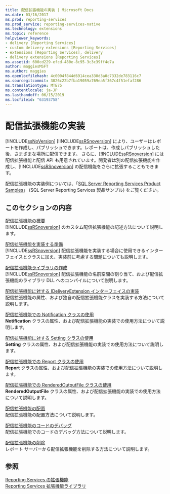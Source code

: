```yaml
---
title: 配信拡張機能の実装 | Microsoft Docs
ms.date: 03/16/2017
ms.prod: reporting-services
ms.prod_service: reporting-services-native
ms.technology: extensions
ms.topic: reference
helpviewer_keywords:
- delivery [Reporting Services]
- custom delivery extensions [Reporting Services]
- extensions [Reporting Services], delivery
- delivery extensions [Reporting Services]
ms.assetid: 600cd229-efcd-480e-8c95-3c3c39ff4e7a
author: maggiesMSFT
ms.author: maggies
ms.openlocfilehash: 4c0004f844d6914cea330d3a0c7332de783116c7
ms.sourcegitcommit: 3026c22b7fba19059a769ea5f367c4f51efaf286
ms.translationtype: MTE75
ms.contentlocale: ja-JP
ms.lasthandoff: 06/15/2019
ms.locfileid: "63193758"
---
```

# <a name="implementing-a-delivery-extension"></a>配信拡張機能の実装
  [!INCLUDE[ssNoVersion](../../../includes/ssnoversion-md.md)] [!INCLUDE[ssRSnoversion](../../../includes/ssrsnoversion-md.md)] により、ユーザーはレポートを作成し、パブリッシュできます。レポートは、作成しパブリッシュした後、さまざまな場所に配信できます。 さらに、[!INCLUDE[ssRSnoversion](../../../includes/ssrsnoversion-md.md)] には配信拡張機能と配信 API も用意されています。開発者は別の配信拡張機能を作成し、[!INCLUDE[ssRSnoversion](../../../includes/ssrsnoversion-md.md)] の配信機能をさらに拡張することもできます。  
  
 配信拡張機能の実装例については、「[SQL Server Reporting Services Product Samples](https://go.microsoft.com/fwlink/?LinkId=177889)」 (SQL Server Reporting Services 製品サンプル) をご覧ください。  
  
## <a name="in-this-section"></a>このセクションの内容  
 [配信拡張機能の概要](../../../reporting-services/extensions/delivery-extension/delivery-extensions-overview.md)  
 [!INCLUDE[ssRSnoversion](../../../includes/ssrsnoversion-md.md)] のカスタム配信拡張機能の記述方法について説明します。  
  
 [配信拡張機能を実装する準備](../../../reporting-services/extensions/delivery-extension/preparing-to-implement-a-delivery-extension.md)  
 [!INCLUDE[ssRSnoversion](../../../includes/ssrsnoversion-md.md)] 配信拡張機能を実装する場合に使用できるインターフェイスとクラスに加え、実装前に考慮する問題についても説明します。  
  
 [配信拡張機能ライブラリの作成](../../../reporting-services/extensions/delivery-extension/creating-a-delivery-extension-library.md)  
 [!INCLUDE[ssRSnoversion](../../../includes/ssrsnoversion-md.md)] 配信拡張機能の名前空間の割り当て、および配信拡張機能のライブラリ DLL へのコンパイルについて説明します。  
  
 [配信拡張機能に対する IDeliveryExtension インターフェイスの実装](../../../reporting-services/extensions/delivery-extension/implementing-the-ideliveryextension-interface-for-a-delivery-extension.md)  
 配信拡張機能の属性、および独自の配信拡張機能クラスを実装する方法について説明します。  
  
 [配信拡張機能での Notification クラスの使用](../../../reporting-services/extensions/delivery-extension/using-a-notification-class-for-a-delivery-extension.md)  
 **Notification** クラスの属性、および配信拡張機能の実装での使用方法について説明します。  
  
 [配信拡張機能に対する Setting クラスの使用](../../../reporting-services/extensions/delivery-extension/using-the-setting-class-for-a-delivery-extension.md)  
 **Setting** クラスの属性、および配信拡張機能の実装での使用方法について説明します。  
  
 [配信拡張機能での Report クラスの使用](../../../reporting-services/extensions/delivery-extension/using-the-report-class-for-a-delivery-extension.md)  
 **Report** クラスの属性、および配信拡張機能の実装での使用方法について説明します。  
  
 [配信拡張機能での RenderedOutputFile クラスの使用](../../../reporting-services/extensions/delivery-extension/using-the-renderedoutputfile-class-for-a-delivery-extension.md)  
 **RenderedOutputFile** クラスの属性、および配信拡張機能の実装での使用方法について説明します。  
  
 [配信拡張機能の配置](../../../reporting-services/extensions/delivery-extension/deploying-a-delivery-extension.md)  
 配信拡張機能の配置方法について説明します。  
  
 [配信拡張機能のコードのデバッグ](../../../reporting-services/extensions/delivery-extension/debugging-delivery-extension-code.md)  
 配信拡張機能でのコードのデバッグ方法について説明します。  
  
 [配信拡張機能の削除](../../../reporting-services/extensions/delivery-extension/removing-a-delivery-extension.md)  
 レポート サーバーから配信拡張機能を削除する方法について説明します。  
  
## <a name="see-also"></a>参照  
 [Reporting Services の拡張機能](../../../reporting-services/extensions/reporting-services-extensions.md)   
 [Reporting Services 拡張機能ライブラリ](../../../reporting-services/extensions/reporting-services-extension-library.md)  
  
  
